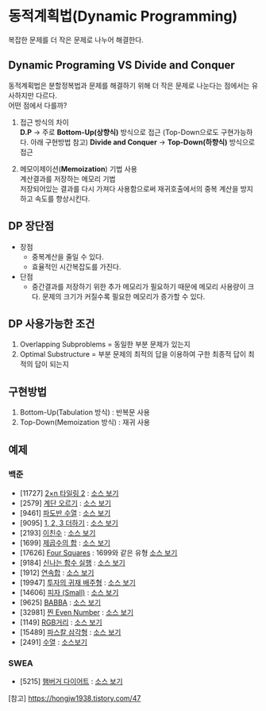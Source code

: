 # 동적계획법(Dynamic Programming)
  복잡한 문제를 더 작은 문제로 나누어 해결한다.

## Dynamic Programing VS Divide and Conquer
  동적계획법은 분할정복법과 문제를 해결하기 위해 더 작은 문제로 나눈다는 점에서는 유사하지만 다르다.  
  어떤 점에서 다를까?

  1. 접근 방식의 차이  
  **D.P** -> 주로 **Bottom-Up(상향식)** 방식으로 접근 (Top-Down으로도 구현가능하다. 아래 구현방법 참고)
  **Divide and Conquer** -> **Top-Down(하향식)** 방식으로 접근
  
  2. 메모이제이션(**Memoization**) 기법 사용  
  계산결과를 저장하는 메모리 기법  
  저장되어있는 결과를 다시 가져다 사용함으로써 재귀호출에서의 중복 계산을 방지하고 속도를 향상시킨다.

## DP 장단점
  - 장점
    - 중복계산을 줄일 수 있다.
    - 효율적인 시간복잡도를 가진다.
  - 단점
    - 중간결과를 저장하기 위한 추가 메모리가 필요하기 때문에 메모리 사용량이 크다. 문제의 크기가 커질수록 필요한 메모리가 증가할 수 있다.

## DP 사용가능한 조건
  1. Overlapping Subproblems = 동일한 부분 문제가 있는지
  2. Optimal Substructure = 부분 문제의 최적의 답을 이용하여 구한 최종적 답이 최적의 답이 되는지

## 구현방법
  1. Bottom-Up(Tabulation 방식) : 반복문 사용
  2. Top-Down(Memoization 방식) : 재귀 사용

## 예제

### 백준
- [11727] [2×n 타일링 2](https://www.acmicpc.net/problem/11727) : [소스 보기](https://github.com/YunSuJeong/BAEKJOON/tree/main/%EB%B0%B1%EC%A4%80/Silver/11727.%E2%80%852%C3%97n%E2%80%85%ED%83%80%EC%9D%BC%EB%A7%81%E2%80%852)
- [2579] [계단 오르기](https://www.acmicpc.net/problem/2579) : [소스 보기](https://github.com/YunSuJeong/BAEKJOON/tree/main/%EB%B0%B1%EC%A4%80/Silver/2579.%E2%80%85%EA%B3%84%EB%8B%A8%E2%80%85%EC%98%A4%EB%A5%B4%EA%B8%B0)
- [9461] [파도반 수열](https://www.acmicpc.net/problem/9461) : [소스 보기](https://github.com/YunSuJeong/BAEKJOON/tree/main/%EB%B0%B1%EC%A4%80/Silver/9461.%E2%80%85%ED%8C%8C%EB%8F%84%EB%B0%98%E2%80%85%EC%88%98%EC%97%B4)
- [9095] [1, 2, 3 더하기](https://www.acmicpc.net/problem/9095) : [소스 보기](https://github.com/YunSuJeong/BAEKJOON/tree/main/%EB%B0%B1%EC%A4%80/Silver/9095.%E2%80%851%EF%BC%8C%E2%80%852%EF%BC%8C%E2%80%853%E2%80%85%EB%8D%94%ED%95%98%EA%B8%B0)
- [2193] [이친수](https://www.acmicpc.net/problem/2193) : [소스 보기](https://github.com/YunSuJeong/BAEKJOON/tree/main/%EB%B0%B1%EC%A4%80/Silver/2193.%E2%80%85%EC%9D%B4%EC%B9%9C%EC%88%98)
- [1699] [제곱수의 합](https://www.acmicpc.net/problem/1699) : [소스 보기](https://github.com/YunSuJeong/BAEKJOON/tree/main/%EB%B0%B1%EC%A4%80/Silver/1699.%E2%80%85%EC%A0%9C%EA%B3%B1%EC%88%98%EC%9D%98%E2%80%85%ED%95%A9)
- [17626] [Four Squares](https://www.acmicpc.net/problem/17626) : 1699와 같은 유형 [소스 보기](https://github.com/YunSuJeong/BAEKJOON/tree/main/%EB%B0%B1%EC%A4%80/Silver/17626.%E2%80%85Four%E2%80%85Squares)
- [9184] [신나는 함수 실행](https://www.acmicpc.net/problem/9184) : [소스 보기](https://github.com/YunSuJeong/BAEKJOON/tree/main/%EB%B0%B1%EC%A4%80/Silver/9184.%E2%80%85%EC%8B%A0%EB%82%98%EB%8A%94%E2%80%85%ED%95%A8%EC%88%98%E2%80%85%EC%8B%A4%ED%96%89)
- [1912] [연속합](https://www.acmicpc.net/problem/1912) : [소스 보기](https://github.com/YunSuJeong/BAEKJOON/tree/main/%EB%B0%B1%EC%A4%80/Silver/1912.%E2%80%85%EC%97%B0%EC%86%8D%ED%95%A9)
- [19947] [투자의 귀재 배주형](https://www.acmicpc.net/problem/19947) : [소스 보기](https://github.com/YunSuJeong/Coding-Test/tree/main/%EB%B0%B1%EC%A4%80/Silver/19947.%E2%80%85%ED%88%AC%EC%9E%90%EC%9D%98%E2%80%85%EA%B7%80%EC%9E%AC%E2%80%85%EB%B0%B0%EC%A3%BC%ED%98%95)
- [14606] [피자 (Small)](https://www.acmicpc.net/problem/14606) : [소스 보기](https://github.com/YunSuJeong/Coding-Test/tree/main/%EB%B0%B1%EC%A4%80/Silver/14606.%E2%80%85%ED%94%BC%EC%9E%90%E2%80%85%EF%BC%88Small%EF%BC%89)
- [9625] [BABBA](https://www.acmicpc.net/problem/9625) : [소스 보기](https://github.com/YunSuJeong/Coding-Test/tree/main/%EB%B0%B1%EC%A4%80/Silver/9625.%E2%80%85BABBA)
- [32981] [찐 Even Number](https://www.acmicpc.net/problem/32981) : [소스 보기](https://github.com/YunSuJeong/Coding-Test/tree/main/%EB%B0%B1%EC%A4%80/Silver/32981.%E2%80%85%EC%B0%90%E2%80%85Even%E2%80%85Number)
- [1149] [RGB거리](https://www.acmicpc.net/problem/1149) : [소스 보기](https://github.com/YunSuJeong/Coding-Test/tree/main/%EB%B0%B1%EC%A4%80/Silver/1149.%E2%80%85RGB%EA%B1%B0%EB%A6%AC)
- [15489] [파스칼 삼각형](https://www.acmicpc.net/problem/15489) : [소스 보기](https://github.com/YunSuJeong/Coding-Test/tree/main/%EB%B0%B1%EC%A4%80/Silver/15489.%E2%80%85%ED%8C%8C%EC%8A%A4%EC%B9%BC%E2%80%85%EC%82%BC%EA%B0%81%ED%98%95)
- [2491] [수열](https://www.acmicpc.net/problem/2491) : [소스보기](https://github.com/YunSuJeong/Coding-Test/tree/main/%EB%B0%B1%EC%A4%80/Silver/2491.%E2%80%85%EC%88%98%EC%97%B4)

### SWEA
- [5215] [햄버거 다이어트](https://swexpertacademy.com/main/code/problem/problemDetail.do?problemLevel=3&contestProbId=AWT-lPB6dHUDFAVT&categoryId=AWT-lPB6dHUDFAVT&categoryType=CODE&problemTitle=5215&orderBy=RECOMMEND_COUNT&selectCodeLang=ALL&select-1=3&pageSize=30&pageIndex=1) : [소스 보기](https://github.com/YunSuJeong/Coding-Test/tree/main/SWEA/D3/5215.%E2%80%85%ED%96%84%EB%B2%84%EA%B1%B0%E2%80%85%EB%8B%A4%EC%9D%B4%EC%96%B4%ED%8A%B8)
 

[참고] https://hongjw1938.tistory.com/47

      
